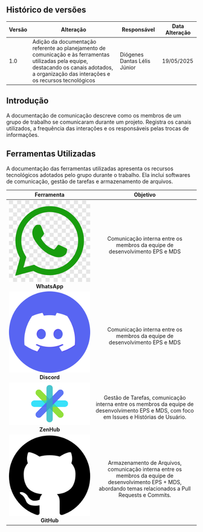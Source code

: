 ## Histórico de versões

| Versão | Alteração       | Responsável         | Data Alteração |
|--------|-----------------|---------------------|----------------|
| 1.0    | Adição da documentação referente ao planejamento de comunicação e às ferramentas utilizadas pela equipe, destacando os canais adotados, a organização das interações e os recursos tecnológicos  | Diógenes Dantas Lélis Júnior | 19/05/2025 |

## Introdução
A documentação de comunicação descreve como os membros de um grupo de trabalho se comunicaram durante um projeto. Registra os canais utilizados, a frequência das interações e os responsáveis pelas trocas de informações. 

## Ferramentas Utilizadas
A documentação das ferramentas utilizadas apresenta os recursos tecnológicos adotados pelo grupo durante o trabalho. Ela inclui softwares de comunicação, gestão de tarefas e armazenamento de arquivos.

| **Ferramenta** | **Objetivo** |
| :-: | :-: |
| ![Whatsapp](../assets/logos/whatsapp.jpg) </br> **WhatsApp** | Comunicação interna entre os membros da equipe de desenvolvimento EPS e MDS |
| ![Discord](../assets/logos/discord.png)</br> **Discord** | Comunicação interna entre os membros da equipe de desenvolvimento EPS e MDS | 
| ![Zenhub](../assets/logos/zenhub.png) </br> **ZenHub** | Gestão de Tarefas, comunicação interna entre os membros da equipe de desenvolvimento EPS e MDS, com foco em Issues e Histórias de Usuário. |
| ![Github](../assets/logos/github.png) </br> **GitHub** | Armazenamento de Arquivos, comunicação interna entre os membros da equipe de desenvolvimento EPS + MDS, abordando temas relacionados a Pull Requests e Commits. |


